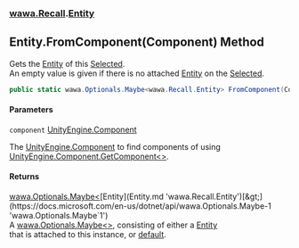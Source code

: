 ### [wawa.Recall](wawa.Recall.md 'wawa.Recall').[Entity](Entity.md 'wawa.Recall.Entity')

## Entity.FromComponent(Component) Method

Gets the [Entity](Entity.md 'wawa.Recall.Entity') of this [Selected](Selected.md 'wawa.Recall.Selected').  
An empty value is given if there is no attached [Entity](Entity.md 'wawa.Recall.Entity') on the [Selected](Selected.md 'wawa.Recall.Selected').

```csharp
public static wawa.Optionals.Maybe<wawa.Recall.Entity> FromComponent(Component component);
```
#### Parameters

<a name='wawa.Recall.Entity.FromComponent(Component).component'></a>

`component` [UnityEngine.Component](https://docs.microsoft.com/en-us/dotnet/api/UnityEngine.Component 'UnityEngine.Component')

The [UnityEngine.Component](https://docs.microsoft.com/en-us/dotnet/api/UnityEngine.Component 'UnityEngine.Component') to find components of using [UnityEngine.Component.GetComponent&lt;&gt;](https://docs.microsoft.com/en-us/dotnet/api/UnityEngine.Component.GetComponent--1 'UnityEngine.Component.GetComponent``1').

#### Returns
[wawa.Optionals.Maybe&lt;](https://docs.microsoft.com/en-us/dotnet/api/wawa.Optionals.Maybe-1 'wawa.Optionals.Maybe`1')[Entity](Entity.md 'wawa.Recall.Entity')[&gt;](https://docs.microsoft.com/en-us/dotnet/api/wawa.Optionals.Maybe-1 'wawa.Optionals.Maybe`1')  
A [wawa.Optionals.Maybe&lt;&gt;](https://docs.microsoft.com/en-us/dotnet/api/wawa.Optionals.Maybe-1 'wawa.Optionals.Maybe`1'), consisting of either a [Entity](Entity.md 'wawa.Recall.Entity')  
that is attached to this instance, or [default](https://docs.microsoft.com/en-us/dotnet/csharp/language-reference/keywords/default 'https://docs.microsoft.com/en-us/dotnet/csharp/language-reference/keywords/default').